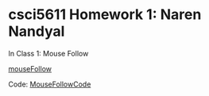 # csci5611 Homework 1: Naren Nandyal

In Class 1: Mouse Follow

[mouseFollow](https://user-images.githubusercontent.com/98612534/192068814-bf15f013-ba6b-4fd1-8b7d-2172a6904a24.mov)

Code: 
[MouseFollowCode](https://github.com/nandy017/csci5611/blob/main/MouseFollow.pde)


